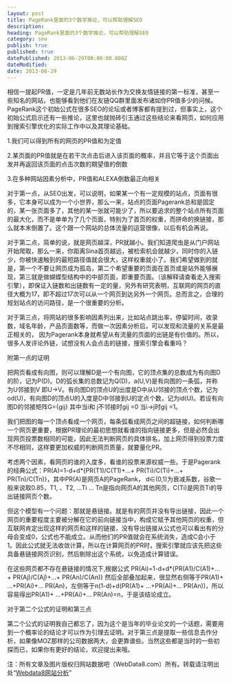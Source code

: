 ```yaml
---
layout: post
title: PageRank里面的3个数学推论，可以帮助理解SEO
description:
heading: PageRank里面的3个数学推论，可以帮助理解SEO
category: seo
publish: true
published: true
datePublished: 2013-06-29T00:00:00.000Z
dateModified:
date: 2013-06-29
---
```


相信一提起PR值，一定是几年前无数站长作为交换友情链接的第一标准，甚至一些知名的网站，也能够看到他们在友链QQ群里面发布诸如你PR值多少的问候。PageRank这个初始公式在很多SEO的论坛或者博客都有提到过，但事实上，这个初始公式启示还有一些推论，这里也就抛砖引玉通过这些结论来看网页，如何应用到搜索引擎优化的实际工作中以及其理论基础。

1.我们可以得到所有的网页的PR值和为定值

2.某页面的PR值就是在若干次点击后进入该页面的概率，并且它等于这个页面出发并再返回该页面的点击次数的期望值的倒数

3.在多种网站因素分析中，PR值和ALEXA倒数最正向相关

对于第一点，从SEO出发，可以说明，如果某一个有一定规模的站点，页面有很多，它本身可以成为一个小世界，那么一来，站点的页面Pagerank总和是固定的，某一张页面多了，其他的某一张就可能少了，所以要追求的整个站点所有页面的最大化，而不是单单为了几个页面，特别为了首页的权重，而拼命的换链接，那么就本末倒置了。这个跟一个网站的总体流量的运营很像，以后有机会再说。

对于第二点，简单的说，就是网页越深，PR就越小。我们知道爬虫是从门户网站开始爬取，那么一来，你距离Sina首页越远，被检索机会就越少，同时你的入链少，你被快速触到的最短路径值就会很大，这样权重就小了。我们希望做到的就是，第一个不要让网页成为孤岛，第二个希望重要的页面在首页或是站外能够展现，第三就是做蝴蝶型结构中的中部页面，即重要页面。（该解释请查看走入搜索引擎），即保证入链数和出链数有一定的量，另外有研究表明，互联网的网页的直径大概为17，即不超过17次可以从一个网页到达另外一个网页。总而言之，合理的规划站点的访问路径，是一个很重要的分析。

对于第三点，将网站的很多影响因素列出来，比如站点跳出率，停留时间，收录数，域名年龄，产品页面数等，而做一次因素分析后，可以发现和流量的关系是最正相关的， 因为Pagerank本身就希望从有流量的页面的出链是有价值的。所以，很多人发评论外链，试想没有人会点击的链接，搜索引擎会看重吗？

附第一点的证明

把网页看成有向图，则可以理解D是一个有向图，它的顶点集的总数成为有向图D的阶，记为P(D)。D的弧长集的总数记为Q(D)，a(U,V)是有向图的一条弧，并称为U邻接到V 即U→V。有向图D的顶点U的出度是D中从U邻接的顶点个数，记为od(U)，有向图D的顶点U的入度是D中邻接到U的定点个数，记为id(U)。若设有向图D的邻接矩阵G={gij} 其中当i和 j不邻接时gij =0 当i→j时gij =1。

我们把图的每一个顶点看成一个网页，每条弧看成网页之间的超链接，如何判断哪一个网页更重要，根据PR理论的最初思想就看谁的指向链接更多，但是必然会出现网页投票数相同的可能，因此无法判断网页的具体排名，加上网页得到投票力度不尽相同，这样要更加权威的判断网页质量，就要量化PR。

考虑两个因素，看网页的谁的入度多，看谁的投票来源权威一些。于是Pagerank的经典公式：PR(A)=1-d+d*{PR(T1)/C(T1)+…+ PR(Ti)/C(Ti)+…+ PR(Tn)/C(Tn)}，其中PR(A)是网页A的PageRank， d∈(0,1)为衰减系数，谷歌一般来说取0.85，T1, 、T2, …Ti … Tn是指向网页A的其他网页，C(Ti)是网页Ti的导出链接网页个数。

但这个模型有一个问题：那就是悬链接。就是有的网页并没有导出链接，因此一个网页的重要程度主要被分解在它的前向链接当中，构成它赋予其他网页的权重，但互联网肯定出现这样的网页和这样的链接，没有导出链接从公式也可以看出有的分母会变成0，公式也不能成立。从而他们的PR值就会在系统消失，造成C会小于1。因此公式就无法收敛计算，所以在计算网页的PR时，搜索引擎就应该先把这些具备悬链接网页识别，然后剔除出这个系统，以免造成计算错误。

在这些网页都不存在悬链接的情况下,根据公式 PR(Ai)=1-d+d*{PR(A1)/C(A1)+…+ PR(Aj)/C(Aj)+…+ PR(An)/C(An)} 然后全部叠加起来，很显然右侧等于PR(A1)+ …+PR(Ai)+… PR(An)，左侧等于n(1-d)+d(PR(A1)+ …+PR(Ai)+… PR(An))，所以容易得出PR(A1)+ …+PR(Ai)+… PR(An)=n，于是该结论成立。

对于第二个公式的证明和第三点

第二个公式的证明我自己都忘了，因为这个是当年的毕业论文的一个话题，需要用到一个概率论的结论才可以作为引理去证明。对于第三点是提取一些信息去作分析，如果像MOZ那样的公司数据两大，会更靠谱些。当然这些都是当时的一些初探而已，如果你有更好的结论，欢迎提出来哦。

注：所有文章及图片版权归网站数据吧（WebData8.com）所有。转载请注明出处“<a href="/">Webdata8网站分析</a>”
